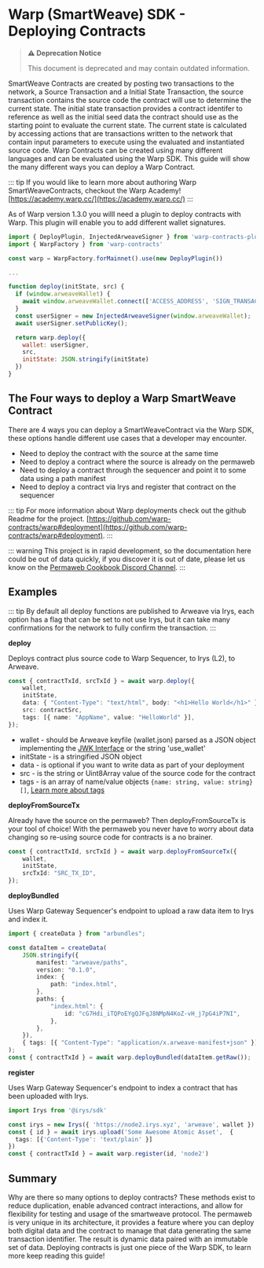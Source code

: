 # Warp (SmartWeave) SDK - Deploying Contracts

> **⚠️ Deprecation Notice**
>
> This document is deprecated and may contain outdated information.

SmartWeave Contracts are created by posting two transactions to the network, a Source Transaction and a Initial State Transaction, the source transaction contains the source code the contract will use to determine the current state. The initial state transaction provides a contract identifer to reference as well as the initial seed data the contract should use as the starting point to evaluate the current state. The current state is calculated by accessing actions that are transactions written to the network that contain input parameters to execute using the evaluated and instantiated source code. Warp Contracts can be created using many different languages and can be evaluated using the Warp SDK. This guide will show the many different ways you can deploy a Warp Contract.

::: tip
If you would like to learn more about authoring Warp SmartWeaveContracts, checkout the Warp Academy! [https://academy.warp.cc/](https://academy.warp.cc/)
:::

As of Warp version 1.3.0 you willl need a plugin to deploy contracts with Warp. This plugin will enable you to add different wallet signatures.

```js
import { DeployPlugin, InjectedArweaveSigner } from 'warp-contracts-plugin-deploy'
import { WarpFactory } from 'warp-contracts'

const warp = WarpFactory.forMainnet().use(new DeployPlugin())

...

function deploy(initState, src) {
  if (window.arweaveWallet) {
    await window.arweaveWallet.connect(['ACCESS_ADDRESS', 'SIGN_TRANSACTION', 'ACCESS_PUBLIC_KEY', 'SIGNATURE']);
  }
  const userSigner = new InjectedArweaveSigner(window.arweaveWallet);
  await userSigner.setPublicKey();

  return warp.deploy({
    wallet: userSigner,
    src,
    initState: JSON.stringify(initState)
  })
}
```

## The Four ways to deploy a Warp SmartWeave Contract

There are 4 ways you can deploy a SmartWeaveContract via the Warp SDK, these options handle different use cases that a developer may encounter.

-   Need to deploy the contract with the source at the same time
-   Need to deploy a contract where the source is already on the permaweb
-   Need to deploy a contract through the sequencer and point it to some data using a path manifest
-   Need to deploy a contract via Irys and register that contract on the sequencer

::: tip
For more information about Warp deployments check out the github Readme for the project. [https://github.com/warp-contracts/warp#deployment](https://github.com/warp-contracts/warp#deployment).
:::

::: warning
This project is in rapid development, so the documentation here could be out of data quickly, if you discover it is out of date, please let us know on the [Permaweb Cookbook Discord Channel](https://discord.gg/haCAX3shxF).
:::

## Examples

::: tip
By default all deploy functions are published to Arweave via Irys, each option has a flag that can be set to not use Irys, but it can take many confirmations for the network to fully confirm the transaction.
:::

**deploy**

Deploys contract plus source code to Warp Sequencer, to Irys (L2), to Arweave.

```ts
const { contractTxId, srcTxId } = await warp.deploy({
	wallet,
	initState,
	data: { "Content-Type": "text/html", body: "<h1>Hello World</h1>" },
	src: contractSrc,
	tags: [{ name: "AppName", value: "HelloWorld" }],
});
```

-   wallet - should be Arweave keyfile (wallet.json) parsed as a JSON object implementing the [JWK Interface](https://rfc-editor.org/rfc/rfc7517) or the string 'use_wallet'
-   initState - is a stringified JSON object
-   data - is optional if you want to write data as part of your deployment
-   src - is the string or Uint8Array value of the source code for the contract
-   tags - is an array of name/value objects `{name: string, value: string}[]`, [Learn more about tags](../../../../concepts/tags.md)

**deployFromSourceTx**

Already have the source on the permaweb? Then deployFromSourceTx is your tool of choice! With the permaweb you never have to worry about data changing so re-using source code for contracts is a no brainer.

```ts
const { contractTxId, srcTxId } = await warp.deployFromSourceTx({
	wallet,
	initState,
	srcTxId: "SRC_TX_ID",
});
```

**deployBundled**

Uses Warp Gateway Sequencer's endpoint to upload a raw data item to Irys and index it.

```ts
import { createData } from "arbundles";

const dataItem = createData(
	JSON.stringify({
		manifest: "arweave/paths",
		version: "0.1.0",
		index: {
			path: "index.html",
		},
		paths: {
			"index.html": {
				id: "cG7Hdi_iTQPoEYgQJFqJ8NMpN4KoZ-vH_j7pG4iP7NI",
			},
		},
	}),
	{ tags: [{ "Content-Type": "application/x.arweave-manifest+json" }] },
);
const { contractTxId } = await warp.deployBundled(dataItem.getRaw());
```

**register**

Uses Warp Gateway Sequencer's endpoint to index a contract that has been uploaded with Irys.

```ts
import Irys from '@irys/sdk'

const irys = new Irys({ 'https://node2.irys.xyz', 'arweave', wallet })
const { id } = await irys.upload('Some Awesome Atomic Asset',  {
  tags: [{'Content-Type': 'text/plain' }]
})
const { contractTxId } = await warp.register(id, 'node2')
```

## Summary

Why are there so many options to deploy contracts? These methods exist to reduce duplication, enable advanced contract interactions, and allow for flexibility for testing and usage of the smartweave protocol. The permaweb is very unique in its architecture, it provides a feature where you can deploy both digital data and the contract to manage that data generating the same transaction identifier. The result is dynamic data paired with an immutable set of data. Deploying contracts is just one piece of the Warp SDK, to learn more keep reading this guide!
